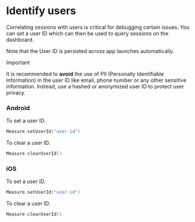 # Identify users

Correlating sessions with users is critical for debugging certain issues. You can set a user ID which can then be used
to query sessions on the dashboard. 

Note that the User ID is persisted across app launches automatically.

> [!IMPORTANT]
>
> It is recommended to **avoid** the use of PII (Personally Identifiable Information) in the
> user ID like email, phone number or any other sensitive information. Instead, use a hashed
> or anonymized user ID to protect user privacy.

### Android

To set a user ID.

```kotlin
Measure.setUserId("user-id")
```

To clear a user ID.

```kotlin
Measure.clearUserId()
```

### iOS

To set a user ID.

```swift
Measure.setUserId("user-id")
```

To clear a user ID.

```swift
Measure.clearUserId()
```
